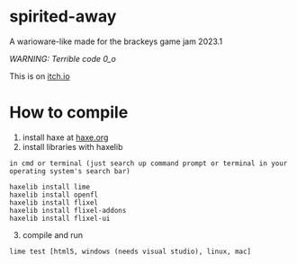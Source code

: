 # spirited-away
A warioware-like made for the brackeys game jam 2023.1

*WARNING: Terrible code 0_o*

This is on [itch.io](https://notsostudio.itch.io/spirited-away)

# How to compile
1. install haxe at [haxe.org](https://haxe.org/)
2. install libraries with haxelib

```
in cmd or terminal (just search up command prompt or terminal in your operating system's search bar)

haxelib install lime
haxelib install openfl
haxelib install flixel
haxelib install flixel-addons
haxelib install flixel-ui
```
3. compile and run
```
lime test [html5, windows (needs visual studio), linux, mac]
```

